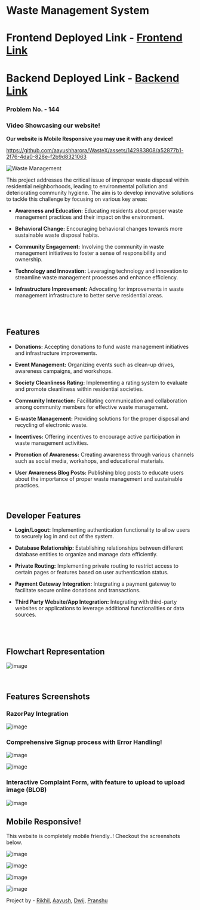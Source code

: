 # Waste Management System

# Frontend Deployed Link - [Frontend Link](https://wastex-x.vercel.app/)

# Backend Deployed Link - [Backend Link](https://waste-x-gamma.vercel.app/)

### Problem No. - 144

### Video Showcasing our website!

**Our website is Mobile Responsive you may use it with any device!**

https://github.com/aayushharora/WasteX/assets/142983808/a52877b1-2f76-4da0-828e-f2b9d8321063


![Waste Management](https://t3.ftcdn.net/jpg/05/73/57/76/360_F_573577614_3xNASp9y2eCUSXstGdXf9sKlW3ZYVyUr.jpg)

This project addresses the critical issue of improper waste disposal within residential neighborhoods, leading to environmental pollution and deteriorating community hygiene. The aim is to develop innovative solutions to tackle this challenge by focusing on various key areas:

- **Awareness and Education:** Educating residents about proper waste management practices and their impact on the environment.
  
- **Behavioral Change:** Encouraging behavioral changes towards more sustainable waste disposal habits.
  
- **Community Engagement:** Involving the community in waste management initiatives to foster a sense of responsibility and ownership.
  
- **Technology and Innovation:** Leveraging technology and innovation to streamline waste management processes and enhance efficiency.
  
- **Infrastructure Improvement:** Advocating for improvements in waste management infrastructure to better serve residential areas.
<br>


<br>

## Features 
- **Donations:** Accepting donations to fund waste management initiatives and infrastructure improvements.
  
- **Event Management:** Organizing events such as clean-up drives, awareness campaigns, and workshops.
  
- **Society Cleanliness Rating:** Implementing a rating system to evaluate and promote cleanliness within residential societies.
  
- **Community Interaction:** Facilitating communication and collaboration among community members for effective waste management.
  
- **E-waste Management:** Providing solutions for the proper disposal and recycling of electronic waste.
  
- **Incentives:** Offering incentives to encourage active participation in waste management activities.
  
- **Promotion of Awareness:** Creating awareness through various channels such as social media, workshops, and educational materials.
  
- **User Awareness Blog Posts:** Publishing blog posts to educate users about the importance of proper waste management and sustainable practices.
<br>

## Developer Features
- **Login/Logout:** Implementing authentication functionality to allow users to securely log in and out of the system.
  
- **Database Relationship:** Establishing relationships between different database entities to organize and manage data efficiently.
  
- **Private Routing:** Implementing private routing to restrict access to certain pages or features based on user authentication status.
  
- **Payment Gateway Integration:** Integrating a payment gateway to facilitate secure online donations and transactions.
  
- **Third Party Website/App Integration:** Integrating with third-party websites or applications to leverage additional functionalities or data sources.

<br>
<br>


## Flowchart Representation

![image](https://github.com/RikhilTaneja/waste-management/assets/142983808/911a67f6-8108-4758-8b6b-8fd0f1759d81)

<br>

## Features Screenshots

### RazorPay Integration
![image](https://github.com/aayushharora/WasteX/assets/142983808/69201f24-eeca-444d-a338-fdaa04c061f9)

### Comprehensive Signup process with Error Handling!

![image](https://github.com/aayushharora/WasteX/assets/142983808/c0a80094-4660-452e-9e09-7b1d272d35bc)

![image](https://github.com/aayushharora/WasteX/assets/142983808/1d40b0c3-84c4-4726-93fb-fe073392b9ff)

### Interactive Complaint Form, with feature to upload to upload image (BLOB)

![image](https://github.com/aayushharora/WasteX/assets/142983808/2e628bc0-4ce4-417d-8158-f533518b196e)

## Mobile Responsive!
This website is completely mobile friendly..! Checkout the screenshots below.

![image](https://github.com/aayushharora/WasteX/assets/112085869/3d90b1e5-9153-4183-9007-326c9297d764)

![image](https://github.com/aayushharora/WasteX/assets/112085869/5d62aee0-98ca-4aa0-a877-99e2a36dc4cd)

![image](https://github.com/aayushharora/WasteX/assets/112085869/0482bb82-f08a-47a0-95b0-09daa194f3a7)

![image](https://github.com/aayushharora/WasteX/assets/112085869/ee06178c-9347-47ac-b996-4c234d34950d)



Project by - [Rikhil](https://github.com/rikhil7), [Aayush](https://github.com/aayushwrld), [Dwij](https://github.com/dwij13), [Pranshu](https://github.com/pranshupandey19)

